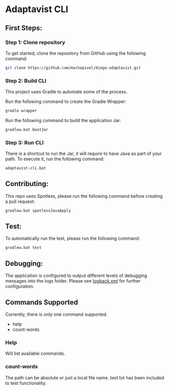 # Adaptavist CLI

## First Steps:

### Step 1: Clone repository
To get started, clone the repository from GitHub using the following command:
```bash
git clone https://github.com/machopixel/diego-adaptavist.git
```

### Step 2: Build CLI
This project uses Gradle to automate some of the process.

Run the following command to create the Gradle Wrapper:
```bash
gradle wrapper
```

Run the following command to build the application Jar:
```bash
gradlew.bat bootJar
```

### Step 3: Run CLI
There is a shortcut to run the Jar, it will require to have Java as part of your path. To execute it, run the following command:
```bash
adaptavist-cli.bat
```

## Contributing:
This repo uses Spotless, please run the following command before creating a pull request:
```bash
gradlew.bat spotlessJavaApply
```

## Test:
To automatically run the test, please run the following command:
```bash
gradlew.bat test
```

## Debugging:
The application is configured to output different levels of debugging messages into the logs folder. Please see [logback.xml](src/main/resources/logback.xml) for further configuration.

## Commands Supported
Currently, there is only one command supported.
- help
- count-words <file-path>

### Help
Will list available commands.
### count-words <file-path>
The path can be absolute or just a local file name. test.txt has been included to test functionality.
